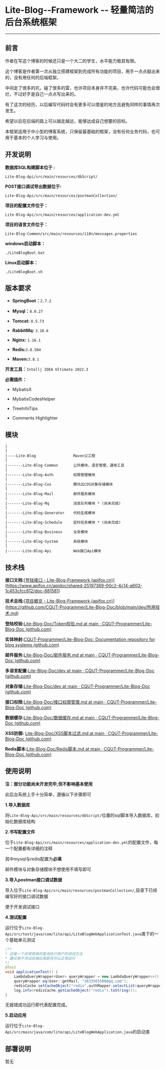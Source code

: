 # Lite-Blog--Framework -- 轻量简洁的后台系统框架

------

## 前言



作者在写这个博客的时候还只是一个大二的学生，水平能力极其有限。

这个博客是作者第一次从独立搭建框架到完成所有功能的项目，用手一点点敲出来的，没有用任何的后端框架。

中间走了很多的坑，碰了很多的雷，也许项目本身并不完美，也许代码可能也会很烂，不过好歹是自己一点点写出来的。

有了这次的经历，以后编写代码时会有更多可以借鉴的地方且避免同样的事情再次发生。

希望以后在后端的路上可以越走越远，能够达成自己想要的目标。



本框架适用于中小型的博客系统，只保留最基础的框架，没有任何业务代码，也可用于基本的个人学习与使用。

## 开发说明



**数据库SQL构建脚本位于 :**

`Lite-Blog-Api/src/main/resources/dbScript/`



**POST接口调试导出数据位于:**

`Lite-Blog-Api/src/main/resources/postmanCollection/`



**项目的配置文件位于：**

`Lite-Blog-Api/src/main/resources/application-dev.yml`



**项目的语言文件位于：**

`Lite-Blog-Common/src/main/resources/i18n/messages.properties`



**windows启动脚本：**

`./LiteBlogBoot.bat`

**Linux启动脚本：**

`./LiteBlogBoot.sh`



## **版本要求**

- **SpringBoot：**`2.7.2`

- **Mysql：**`8.0.27`

- **Tomcat:**  `8.5.73`

- **RabbitMq:** `3.10.6`

- **Nginx:** `1.16.1`

- **Redis:**`3.0.504`

- **Maven:**`3.8.1`

    

**开发工具：**`Intellj IDEA Ultimate 2022.3`

**必需插件：**

- MybatisX

- MybatisCodesHelper

- TreeInfoTips

- Comments Highlighter

    

## 模块



```
|
|
|----Lite-Blog                 Maven父工程
|
|-------Lite-Blog-Common       公共模块，语言管理，通用工具
|
|-------Lite-Blog-Auth         权限管理模块
|
|-------Lite-Blog-Cos          腾讯云COS对象存储模块
|
|-------Lite-Blog-Mail         邮件服务模块
|
|-------Lite-Blog-Mq           消息队列模块 * (尚未完成)
|
|-------Lite-Blog-Generator    代码生成模块
|
|-------Lite-Blog-Schedule     定时任务模块 * (尚未完成)
|
|-------Lite-Blog-Business     业务模块
|
|-------Lite-Blog-System       系统模块
|
|-------Lite-Blog-Api          Web接口Api模块
```



## 技术栈



**接口文档:**[[登陆接口 - Lite-Blog-Framework (apifox.cn)](https://www.apifox.cn/apidoc/project-1573585/api-38408277)](https://www.apifox.cn/apidoc/shared-25197369-00c2-4c14-a603-1c453cfcc812/doc-881581)

**技术总栈:**[[项目概览 - Lite-Blog-Framework (apifox.cn)](https://www.apifox.cn/apidoc/project-1573585/doc-1361562)](https://github.com/CQUT-Programmer/Lite-Blog-Doc/blob/main/dev/所用技术.md)

**登陆校验:**[Lite-Blog-Doc/Token校验.md at main · CQUT-Programmer/Lite-Blog-Doc (github.com)](https://github.com/CQUT-Programmer/Lite-Blog-Doc/blob/main/dev/Token校验.md)

**实体映射:**[CQUT-Programmer/Lite-Blog-Doc: Documentation repository for blog systems (github.com)](https://github.com/CQUT-Programmer/Lite-Blog-Doc/blob/main/dev/实体映射.md)

**邮件服务:**[Lite-Blog-Doc/邮件服务.md at main · CQUT-Programmer/Lite-Blog-Doc (github.com)](https://github.com/CQUT-Programmer/Lite-Blog-Doc/blob/main/dev/邮件服务.md)

**多语言配置:**[Lite-Blog-Doc/dev at main · CQUT-Programmer/Lite-Blog-Doc (github.com)](https://github.com/CQUT-Programmer/Lite-Blog-Doc/blob/main/dev/i18n多语言.md)

**对象存储:**[Lite-Blog-Doc/dev at main · CQUT-Programmer/Lite-Blog-Doc (github.com)](https://github.com/CQUT-Programmer/Lite-Blog-Doc/blob/main/dev/腾讯COS.md)

**接口权限:**[Lite-Blog-Doc/接口权限管理.md at main · CQUT-Programmer/Lite-Blog-Doc (github.com)](https://github.com/CQUT-Programmer/Lite-Blog-Doc/blob/main/dev/接口权限管理.md)

**数据缓存:**[Lite-Blog-Doc/数据缓存.md at main · CQUT-Programmer/Lite-Blog-Doc (github.com)](https://github.com/CQUT-Programmer/Lite-Blog-Doc/blob/main/dev/数据缓存.md)

**XSS防御:** [Lite-Blog-Doc/XSS脚本过滤.md at main · CQUT-Programmer/Lite-Blog-Doc (github.com)](https://github.com/CQUT-Programmer/Lite-Blog-Doc/blob/main/dev/XSS脚本过滤.md)

**Redis脚本:**[Lite-Blog-Doc/Redis脚本.md at main · CQUT-Programmer/Lite-Blog-Doc (github.com)](https://github.com/CQUT-Programmer/Lite-Blog-Doc/blob/main/dev/Redis脚本.md)



## 使用说明

**注：部分功能尚未开发完毕,但不影响基本使用**

此后台系统上手十分简单，遵循以下步骤即可

**1.导入数据库**

将`Lite-Blog-Api/src/main/resources/dbScript/`位置的sql脚本导入数据库，初始化数据库结构

**2.书写配置文件**

位于`Lite-Blog-Api/src/main/resources/application-dev.yml`的配置文件，每一个配置都有详细的注释

其中mysql与redis配置为**必填**

 邮件模块与对象存储模块不想使用不填写即可

**3.导入postman接口调试数据**

导入位于`Lite-Blog-Api/src/main/resources/postmanCollection/`,目录下已经编写好的接口调试数据

便于开发调试接口

**4.测试配置**

运行位于`Lite-Blog-Api/src/test/java/com/lite/api/LiteBlogWebApplicationTest.java`类下的一个基础单元测试

```java
/**
* 这是一个非常简单的查询执行用户的测试方法
* 建议用于测试后端应用是否可以正常运行
*/
@Test
void applicationTest() {
    LambdaQueryWrapper<User> queryWrapper = new LambdaQueryWrapper<>();
    queryWrapper.eq(User::getMail, "2633565580@qq.com");
    redisCache.setCacheObject("redis",authMapper.selectList(queryWrapper).toString());
    log.info(redisCache.getCacheObject("redis").toString());
}
```

无报错成功运行即代表配置完成。

**5.启动应用**

运行位于`Lite-Blog-Api/src/main/java/com/lite/api/LiteBlogWebApplication.java`的启动类

## 部署说明

暂无
